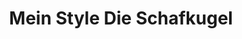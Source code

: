---
title: "Mein Style Die Schafkugel"
url: /titisee-neustadt/mein-style-die-schafkugel/
shop: Modehaus
---